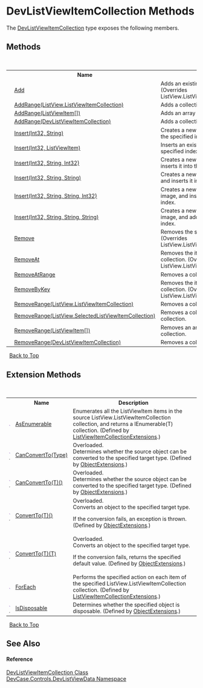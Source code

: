# DevListViewItemCollection Methods
 

The <a href="T_DevCase_Controls_DevListViewData_DevListViewItemCollection">DevListViewItemCollection</a> type exposes the following members.


## Methods
&nbsp;<table><tr><th></th><th>Name</th><th>Description</th></tr><tr><td>![Public method](media/pubmethod.gif "Public method")</td><td><a href="M_DevCase_Controls_DevListViewData_DevListViewItemCollection_Add">Add</a></td><td>
Adds an existing ListViewItem to the collection.
 (Overrides ListView.ListViewItemCollection.Add(ListViewItem).)</td></tr><tr><td>![Public method](media/pubmethod.gif "Public method")</td><td><a href="M_DevCase_Controls_DevListViewData_DevListViewItemCollection_AddRange_1">AddRange(ListView.ListViewItemCollection)</a></td><td>
Adds a collection of items to the collection.</td></tr><tr><td>![Public method](media/pubmethod.gif "Public method")</td><td><a href="M_DevCase_Controls_DevListViewData_DevListViewItemCollection_AddRange_2">AddRange(ListViewItem[])</a></td><td>
Adds an array of ListViewItem objects to the collection.</td></tr><tr><td>![Public method](media/pubmethod.gif "Public method")</td><td><a href="M_DevCase_Controls_DevListViewData_DevListViewItemCollection_AddRange">AddRange(DevListViewItemCollection)</a></td><td>
Adds a collection of items to the collection.</td></tr><tr><td>![Public method](media/pubmethod.gif "Public method")</td><td><a href="M_DevCase_Controls_DevListViewData_DevListViewItemCollection_Insert">Insert(Int32, String)</a></td><td>
Creates a new item and inserts it into the collection at the specified index.</td></tr><tr><td>![Public method](media/pubmethod.gif "Public method")</td><td><a href="M_DevCase_Controls_DevListViewData_DevListViewItemCollection_Insert_5">Insert(Int32, ListViewItem)</a></td><td>
Inserts an existing ListViewItem into the collection at the specified index.</td></tr><tr><td>![Public method](media/pubmethod.gif "Public method")</td><td><a href="M_DevCase_Controls_DevListViewData_DevListViewItemCollection_Insert_1">Insert(Int32, String, Int32)</a></td><td>
Creates a new item with the specified image index and inserts it into the collection at the specified index.</td></tr><tr><td>![Public method](media/pubmethod.gif "Public method")</td><td><a href="M_DevCase_Controls_DevListViewData_DevListViewItemCollection_Insert_2">Insert(Int32, String, String)</a></td><td>
Creates a new item with the specified text and image and inserts it in the collection at the specified index.</td></tr><tr><td>![Public method](media/pubmethod.gif "Public method")</td><td><a href="M_DevCase_Controls_DevListViewData_DevListViewItemCollection_Insert_3">Insert(Int32, String, String, Int32)</a></td><td>
Creates a new item with the specified key, text, and image, and inserts it in the collection at the specified index.</td></tr><tr><td>![Public method](media/pubmethod.gif "Public method")</td><td><a href="M_DevCase_Controls_DevListViewData_DevListViewItemCollection_Insert_4">Insert(Int32, String, String, String)</a></td><td>
Creates a new item with the specified key, text, and image, and adds it to the collection at the specified index.</td></tr><tr><td>![Public method](media/pubmethod.gif "Public method")</td><td><a href="M_DevCase_Controls_DevListViewData_DevListViewItemCollection_Remove">Remove</a></td><td>
Removes the specified item from the collection.
 (Overrides ListView.ListViewItemCollection.Remove(ListViewItem).)</td></tr><tr><td>![Public method](media/pubmethod.gif "Public method")</td><td><a href="M_DevCase_Controls_DevListViewData_DevListViewItemCollection_RemoveAt">RemoveAt</a></td><td>
Removes the item at the specified index within the collection.
 (Overrides ListView.ListViewItemCollection.RemoveAt(Int32).)</td></tr><tr><td>![Public method](media/pubmethod.gif "Public method")</td><td><a href="M_DevCase_Controls_DevListViewData_DevListViewItemCollection_RemoveAtRange">RemoveAtRange</a></td><td>
Removes a collection of items from the collection.</td></tr><tr><td>![Public method](media/pubmethod.gif "Public method")</td><td><a href="M_DevCase_Controls_DevListViewData_DevListViewItemCollection_RemoveByKey">RemoveByKey</a></td><td>
Removes the item with the specified key from the collection.
 (Overrides ListView.ListViewItemCollection.RemoveByKey(String).)</td></tr><tr><td>![Public method](media/pubmethod.gif "Public method")</td><td><a href="M_DevCase_Controls_DevListViewData_DevListViewItemCollection_RemoveRange_1">RemoveRange(ListView.ListViewItemCollection)</a></td><td>
Removes a collection of items from the collection.</td></tr><tr><td>![Public method](media/pubmethod.gif "Public method")</td><td><a href="M_DevCase_Controls_DevListViewData_DevListViewItemCollection_RemoveRange_2">RemoveRange(ListView.SelectedListViewItemCollection)</a></td><td>
Removes a collection of selected items from the collection.</td></tr><tr><td>![Public method](media/pubmethod.gif "Public method")</td><td><a href="M_DevCase_Controls_DevListViewData_DevListViewItemCollection_RemoveRange_3">RemoveRange(ListViewItem[])</a></td><td>
Removes an array of ListViewItem objects from the collection.</td></tr><tr><td>![Public method](media/pubmethod.gif "Public method")</td><td><a href="M_DevCase_Controls_DevListViewData_DevListViewItemCollection_RemoveRange">RemoveRange(DevListViewItemCollection)</a></td><td>
Removes a collection of items from the collection.</td></tr></table>&nbsp;
<a href="#devlistviewitemcollection-methods">Back to Top</a>

## Extension Methods
&nbsp;<table><tr><th></th><th>Name</th><th>Description</th></tr><tr><td>![Public Extension Method](media/pubextension.gif "Public Extension Method")</td><td><a href="M_DevCase_Core_Extensions_ListViewItemCollection_ListViewItemCollectionExtensions_AsEnumerable">AsEnumerable</a></td><td>
Enumerates all the ListViewItem items in the source ListView.ListViewItemCollection collection, and returns a IEnumerable(T) collection.
 (Defined by <a href="T_DevCase_Core_Extensions_ListViewItemCollection_ListViewItemCollectionExtensions">ListViewItemCollectionExtensions</a>.)</td></tr><tr><td>![Public Extension Method](media/pubextension.gif "Public Extension Method")![Code example](media/CodeExample.png "Code example")</td><td><a href="M_DevCase_Core_Extensions_Object_ObjectExtensions_CanConvertTo">CanConvertTo(Type)</a></td><td>Overloaded.  
Determines whether the source object can be converted to the specified target type.
 (Defined by <a href="T_DevCase_Core_Extensions_Object_ObjectExtensions">ObjectExtensions</a>.)</td></tr><tr><td>![Public Extension Method](media/pubextension.gif "Public Extension Method")![Code example](media/CodeExample.png "Code example")</td><td><a href="M_DevCase_Core_Extensions_Object_ObjectExtensions_CanConvertTo__1">CanConvertTo(T)()</a></td><td>Overloaded.  
Determines whether the source object can be converted to the specified target type.
 (Defined by <a href="T_DevCase_Core_Extensions_Object_ObjectExtensions">ObjectExtensions</a>.)</td></tr><tr><td>![Public Extension Method](media/pubextension.gif "Public Extension Method")![Code example](media/CodeExample.png "Code example")</td><td><a href="M_DevCase_Core_Extensions_Object_ObjectExtensions_ConvertTo__1">ConvertTo(T)()</a></td><td>Overloaded.  
Converts an object to the specified target type. 

 If the conversion fails, an exception is thrown.
 (Defined by <a href="T_DevCase_Core_Extensions_Object_ObjectExtensions">ObjectExtensions</a>.)</td></tr><tr><td>![Public Extension Method](media/pubextension.gif "Public Extension Method")![Code example](media/CodeExample.png "Code example")</td><td><a href="M_DevCase_Core_Extensions_Object_ObjectExtensions_ConvertTo__1_1">ConvertTo(T)(T)</a></td><td>Overloaded.  
Converts an object to the specified target type. 

 If the conversion fails, returns the specified default value.
 (Defined by <a href="T_DevCase_Core_Extensions_Object_ObjectExtensions">ObjectExtensions</a>.)</td></tr><tr><td>![Public Extension Method](media/pubextension.gif "Public Extension Method")</td><td><a href="M_DevCase_Core_Extensions_ListViewItemCollection_ListViewItemCollectionExtensions_ForEach">ForEach</a></td><td>
Performs the specified action on each item of the specified ListView.ListViewItemCollection collection.
 (Defined by <a href="T_DevCase_Core_Extensions_ListViewItemCollection_ListViewItemCollectionExtensions">ListViewItemCollectionExtensions</a>.)</td></tr><tr><td>![Public Extension Method](media/pubextension.gif "Public Extension Method")![Code example](media/CodeExample.png "Code example")</td><td><a href="M_DevCase_Core_Extensions_Object_ObjectExtensions_IsDisposable">IsDisposable</a></td><td>
Determines whether the specified object is disposable.
 (Defined by <a href="T_DevCase_Core_Extensions_Object_ObjectExtensions">ObjectExtensions</a>.)</td></tr></table>&nbsp;
<a href="#devlistviewitemcollection-methods">Back to Top</a>

## See Also


#### Reference
<a href="T_DevCase_Controls_DevListViewData_DevListViewItemCollection">DevListViewItemCollection Class</a><br /><a href="N_DevCase_Controls_DevListViewData">DevCase.Controls.DevListViewData Namespace</a><br />